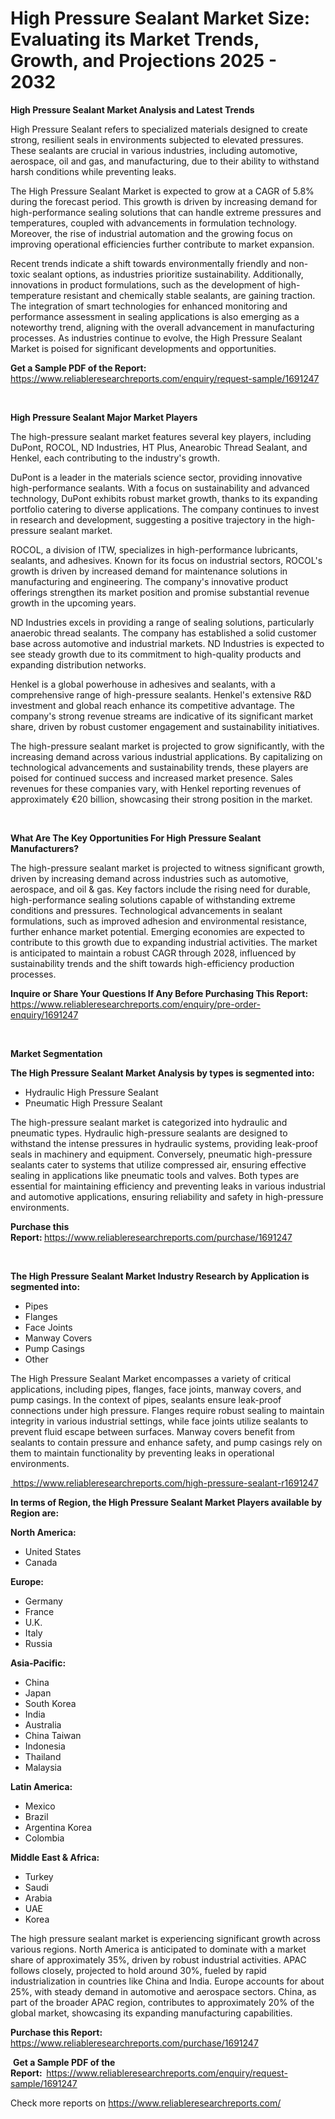 <p><h1>High Pressure Sealant Market Size: Evaluating its Market Trends, Growth, and Projections 2025 - 2032</h1></p><p><strong>High Pressure Sealant Market Analysis and Latest Trends</strong></p>
<p><p>High Pressure Sealant refers to specialized materials designed to create strong, resilient seals in environments subjected to elevated pressures. These sealants are crucial in various industries, including automotive, aerospace, oil and gas, and manufacturing, due to their ability to withstand harsh conditions while preventing leaks.</p><p>The High Pressure Sealant Market is expected to grow at a CAGR of 5.8% during the forecast period. This growth is driven by increasing demand for high-performance sealing solutions that can handle extreme pressures and temperatures, coupled with advancements in formulation technology. Moreover, the rise of industrial automation and the growing focus on improving operational efficiencies further contribute to market expansion.</p><p>Recent trends indicate a shift towards environmentally friendly and non-toxic sealant options, as industries prioritize sustainability. Additionally, innovations in product formulations, such as the development of high-temperature resistant and chemically stable sealants, are gaining traction. The integration of smart technologies for enhanced monitoring and performance assessment in sealing applications is also emerging as a noteworthy trend, aligning with the overall advancement in manufacturing processes. As industries continue to evolve, the High Pressure Sealant Market is poised for significant developments and opportunities.</p></p>
<p><strong>Get a Sample PDF of the Report:&nbsp;</strong> <a href="https://www.reliableresearchreports.com/enquiry/request-sample/1691247?utm_campaign=40&utm_medium=2&utm_source=Github&utm_content=ia&utm_term=30012025&utm_id=high-pressure-sealant">https://www.reliableresearchreports.com/enquiry/request-sample/1691247</a></p>
<p>&nbsp;</p>
<p><strong>High Pressure Sealant Major Market Players</strong></p>
<p><p>The high-pressure sealant market features several key players, including DuPont, ROCOL, ND Industries, HT Plus, Anearobic Thread Sealant, and Henkel, each contributing to the industry's growth.</p><p>DuPont is a leader in the materials science sector, providing innovative high-performance sealants. With a focus on sustainability and advanced technology, DuPont exhibits robust market growth, thanks to its expanding portfolio catering to diverse applications. The company continues to invest in research and development, suggesting a positive trajectory in the high-pressure sealant market.</p><p>ROCOL, a division of ITW, specializes in high-performance lubricants, sealants, and adhesives. Known for its focus on industrial sectors, ROCOL's growth is driven by increased demand for maintenance solutions in manufacturing and engineering. The company's innovative product offerings strengthen its market position and promise substantial revenue growth in the upcoming years.</p><p>ND Industries excels in providing a range of sealing solutions, particularly anaerobic thread sealants. The company has established a solid customer base across automotive and industrial markets. ND Industries is expected to see steady growth due to its commitment to high-quality products and expanding distribution networks.</p><p>Henkel is a global powerhouse in adhesives and sealants, with a comprehensive range of high-pressure sealants. Henkel's extensive R&D investment and global reach enhance its competitive advantage. The company's strong revenue streams are indicative of its significant market share, driven by robust customer engagement and sustainability initiatives.</p><p>The high-pressure sealant market is projected to grow significantly, with the increasing demand across various industrial applications. By capitalizing on technological advancements and sustainability trends, these players are poised for continued success and increased market presence. Sales revenues for these companies vary, with Henkel reporting revenues of approximately €20 billion, showcasing their strong position in the market.</p></p>
<p>&nbsp;</p>
<p><strong>What Are The Key Opportunities For High Pressure Sealant Manufacturers?</strong></p>
<p><p>The high-pressure sealant market is projected to witness significant growth, driven by increasing demand across industries such as automotive, aerospace, and oil & gas. Key factors include the rising need for durable, high-performance sealing solutions capable of withstanding extreme conditions and pressures. Technological advancements in sealant formulations, such as improved adhesion and environmental resistance, further enhance market potential. Emerging economies are expected to contribute to this growth due to expanding industrial activities. The market is anticipated to maintain a robust CAGR through 2028, influenced by sustainability trends and the shift towards high-efficiency production processes.</p></p>
<p><strong>Inquire or Share Your Questions If Any Before Purchasing This Report:</strong> <a href="https://www.reliableresearchreports.com/enquiry/pre-order-enquiry/1691247?utm_campaign=40&utm_medium=2&utm_source=Github&utm_content=ia&utm_term=30012025&utm_id=high-pressure-sealant">https://www.reliableresearchreports.com/enquiry/pre-order-enquiry/1691247</a></p>
<p>&nbsp;</p>
<p><strong>Market Segmentation</strong></p>
<p><strong>The High Pressure Sealant Market Analysis by types is segmented into:</strong></p>
<p><ul><li>Hydraulic High Pressure Sealant</li><li>Pneumatic High Pressure Sealant</li></ul></p>
<p><p>The high-pressure sealant market is categorized into hydraulic and pneumatic types. Hydraulic high-pressure sealants are designed to withstand the intense pressures in hydraulic systems, providing leak-proof seals in machinery and equipment. Conversely, pneumatic high-pressure sealants cater to systems that utilize compressed air, ensuring effective sealing in applications like pneumatic tools and valves. Both types are essential for maintaining efficiency and preventing leaks in various industrial and automotive applications, ensuring reliability and safety in high-pressure environments.</p></p>
<p><strong>Purchase this Report:&nbsp;</strong><a href="https://www.reliableresearchreports.com/purchase/1691247?utm_campaign=40&utm_medium=2&utm_source=Github&utm_content=ia&utm_term=30012025&utm_id=high-pressure-sealant">https://www.reliableresearchreports.com/purchase/1691247</a></p>
<p>&nbsp;</p>
<p><strong>The High Pressure Sealant Market Industry Research by Application is segmented into:</strong></p>
<p><ul><li>Pipes</li><li>Flanges</li><li>Face Joints</li><li>Manway Covers</li><li>Pump Casings</li><li>Other</li></ul></p>
<p><p>The High Pressure Sealant Market encompasses a variety of critical applications, including pipes, flanges, face joints, manway covers, and pump casings. In the context of pipes, sealants ensure leak-proof connections under high pressure. Flanges require robust sealing to maintain integrity in various industrial settings, while face joints utilize sealants to prevent fluid escape between surfaces. Manway covers benefit from sealants to contain pressure and enhance safety, and pump casings rely on them to maintain functionality by preventing leaks in operational environments.</p></p>
<p><a href="https://www.reliableresearchreports.com/high-pressure-sealant-r1691247?utm_campaign=40&utm_medium=2&utm_source=Github&utm_content=ia&utm_term=30012025&utm_id=high-pressure-sealant">&nbsp;https://www.reliableresearchreports.com/high-pressure-sealant-r1691247</a></p>
<p><strong>In terms of Region, the High Pressure Sealant Market Players available by Region are:</strong></p>
<p>
    <p> <strong> North America: </strong>
        <ul>
            <li>United States</li>
            <li>Canada</li>
        </ul>
        </p> 
    <p> <strong> Europe: </strong>
        <ul>
            <li>Germany</li>
            <li>France</li>
            <li>U.K.</li>
            <li>Italy</li>
            <li>Russia</li>
        </ul>
        </p> 
    <p> <strong> Asia-Pacific: </strong>
        <ul>
            <li>China</li>
            <li>Japan</li>
            <li>South Korea</li>
            <li>India</li>
            <li>Australia</li>
            <li>China Taiwan</li>
            <li>Indonesia</li>
            <li>Thailand</li>
            <li>Malaysia</li>
        </ul>
        </p> 
    <p> <strong> Latin America: </strong>
        <ul>
            <li>Mexico</li>
            <li>Brazil</li>
            <li>Argentina Korea</li>
            <li>Colombia</li>
        </ul>
        </p> 
    <p> <strong> Middle East & Africa: </strong>
        <ul>
            <li>Turkey</li>
            <li>Saudi</li>
            <li>Arabia</li>
            <li>UAE</li>
            <li>Korea</li>
        </ul>
    </p>
    </p>
<p><p>The high pressure sealant market is experiencing significant growth across various regions. North America is anticipated to dominate with a market share of approximately 35%, driven by robust industrial activities. APAC follows closely, projected to hold around 30%, fueled by rapid industrialization in countries like China and India. Europe accounts for about 25%, with steady demand in automotive and aerospace sectors. China, as part of the broader APAC region, contributes to approximately 20% of the global market, showcasing its expanding manufacturing capabilities.</p></p>
<p><strong>Purchase this Report: </strong><a href="https://www.reliableresearchreports.com/purchase/1691247?utm_campaign=40&utm_medium=2&utm_source=Github&utm_content=ia&utm_term=30012025&utm_id=high-pressure-sealant">https://www.reliableresearchreports.com/purchase/1691247</a></p>
<p>&nbsp;<strong>Get a Sample PDF of the Report:&nbsp;&nbsp;</strong><a href="https://www.reliableresearchreports.com/enquiry/request-sample/1691247?utm_campaign=40&utm_medium=2&utm_source=Github&utm_content=ia&utm_term=30012025&utm_id=high-pressure-sealant">https://www.reliableresearchreports.com/enquiry/request-sample/1691247</a></p>
<p><strong></strong></p>
<p>Check more reports on <a href="https://www.reliableresearchreports.com/?utm_campaign=40&utm_medium=2&utm_source=Github&utm_content=ia&utm_term=30012025&utm_id=high-pressure-sealant">https://www.reliableresearchreports.com/</a></p>